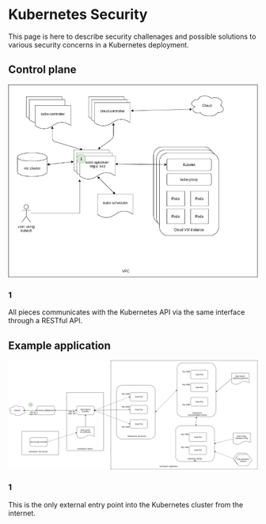 # Kubernetes Security
This page is here to describe security challenages and possible solutions to various security concerns in a 
Kubernetes deployment.

## Control plane

![the stack](/docs/kubernetes-security/images/kubernetes-controle-plane.png)

### 1
All pieces communicates with the Kubernetes API via the same interface through a RESTful API.

## Example application

![the stack](/docs/kubernetes-security/images/example-application.png)

### 1
This is the only external entry point into the Kubernetes cluster from the internet.